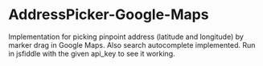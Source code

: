 # AddressPicker-Google-Maps
Implementation for picking pinpoint address (latitude and longitude) by marker drag in Google Maps. Also search autocomplete implemented. Run in jsfiddle with the given api_key to see it working.
